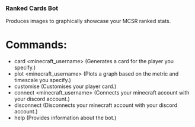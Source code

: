 ### Ranked Cards Bot
Produces images to graphically showcase your MCSR ranked stats.

# Commands:
- card <minecraft_username> (Generates a card for the player you specify.)
- plot <minecraft_username> <metric> <season> (Plots a graph based on the metric and timescale you specify.)
- customise <background> (Customises your player card.)
- connect <minecraft_username> (Connects your minecraft account with your discord account.)
- disconnect (Disconnects your minecraft account with your discord account.)
- help (Provides information about the bot.)